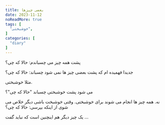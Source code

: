 ```yaml
---
title: بعضی چیزها
date: 2023-11-12
noReadMore: true
tags: [
  "خوشبختی",
]
categories: [
  "diary"
]
---
```


پشت همه چیز می چسباندم: حالا که چی؟

جدیدا فهمیده ام که پشت بعضی چیز ها نمی شود چسباند: حالا که چی؟

مثلا خوشبختی.

می شود پشت خوشبختی چسباند "حالا که چی"؟

نه. همه چیز ها انجام می شوند برای خوشبختی. وقتی خوشبخت باشی دیگر خلاص می شوی از اینکه بپرسی: حالا که چی؟

یک چیز دیگر هم اینچنین است که نباید گفت ...